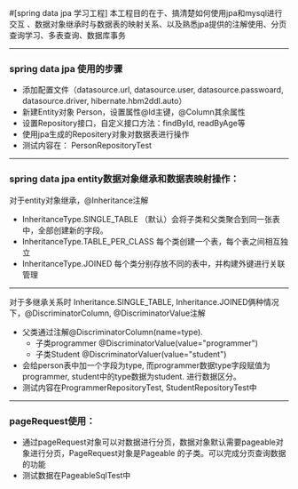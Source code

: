 #[spring data jpa 学习工程]
本工程目的在于、搞清楚如何使用jpa和mysql进行交互 、数据对象继承时与数据表的映射关系、以及熟悉jpa提供的注解使用、分页查询学习、多表查询、数据库事务

---
### spring data jpa 使用的步骤
- 添加配置文件（datasource.url, datasource.user, datasource.passwoard, datasource.driver, hibernate.hbm2ddl.auto）
- 新建Entity对象 Person，设置属性@Id主键，@Column其余属性
- 设置Repository接口，自定义接口方法：findById, readByAge等
- 使用jpa生成的Repositery对象对数据表进行操作
- 测试内容在： PersonRepositoryTest 
---

### spring data jpa entity数据对象继承和数据表映射操作：
对于entity对象继承，@Inheritance注解 
- InheritanceType.SINGLE_TABLE （默认）会将子类和父类聚合到同一张表中，全部创建新的字段。 
- InheritanceType.TABLE_PER_CLASS 每个类创建一个表，每个表之间相互独立 
- InheritanceType.JOINED 每个类分别存放不同的表中，并构建外键进行关联管理
---
对于多继承关系时 Inheritance.SINGLE_TABLE, Inheritance.JOINED俩种情况下，@DiscriminatorColumn, @DiscriminatorValue注解
- 父类通过注解@DiscriminatorColumn(name=type).
    - 子类programmer @DiscriminatorValue(value="programmer") 
    - 子类Student @DiscriminatorValuer(value="student")
- 会给person表中加一个字段为type, 而programmer数据type字段赋值为programmer, student中的type数据为student. 进行数据区分。
- 测试内容在ProgrammerRepositoryTest, StudentRepositoryTest中
---

### pageRequest使用：
- 通过pageRequest对象可以对数据进行分页，数据对象默认需要pageable对象进行分页，PageRequest对象是Pageable 的子类。可以完成分页查询数据的功能
- 测试数据在PageableSqlTest中